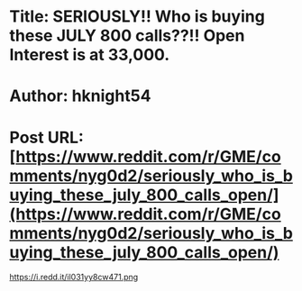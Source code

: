 # Title: SERIOUSLY!! Who is buying these JULY 800 calls??!! Open Interest is at 33,000.
# Author: hknight54
# Post URL: [https://www.reddit.com/r/GME/comments/nyg0d2/seriously_who_is_buying_these_july_800_calls_open/](https://www.reddit.com/r/GME/comments/nyg0d2/seriously_who_is_buying_these_july_800_calls_open/)


https://i.redd.it/il031yy8cw471.png